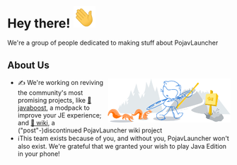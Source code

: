 <h1>Hey there! <img src="./assets/readme/wave.gif" width = 50px></h1>
<p align='center'>
</p>
<div size='20px'> We're a group of people dedicated to making stuff about PojavLauncher

<h2>About Us</h2>
<img width="55%" align="right" alt="Github" src="./assets/readme/git-header.svg"/>

- ✍️ We're working on reviving the community's most promising projects, like [🚀 javaboost](https://github.com/PLCommunity/javaboost), a modpack to improve your JE experience; and [📕 wiki](https://github.com/PLCommunity/plcommunity.github.io), a ("post"-)discontinued PojavLauncher wiki project
- ℹ️This team exists because of you, and without you, PojavLauncher won't also exist. We're grateful that we granted your wish to play Java Edition in your phone!
<!--

**Here are some ideas to get you started:**

🙋‍♀️ A short introduction - what is your organization all about?
🌈 Contribution guidelines - how can the community get involved?
👩‍💻 Useful resources - where can the community find your docs? Is there anything else the community should know?
🍿 Fun facts - what does your team eat for breakfast?
🧙 Remember, you can do mighty things with the power of [Markdown](https://docs.github.com/github/writing-on-github/getting-started-with-writing-and-formatting-on-github/basic-writing-and-formatting-syntax)
-->
